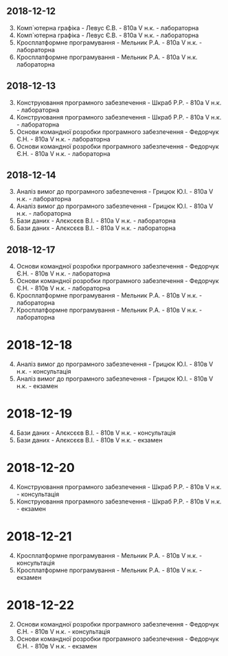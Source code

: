 ## 2018-12-12
3. Комп`ютерна графіка - Левус Є.В. - 810а V н.к. - лабораторна
4. Комп`ютерна графіка - Левус Є.В. - 810а V н.к. - лабораторна
5. Кросплатформне програмування - Мельник Р.А. - 810а V н.к. - лабораторна
6. Кросплатформне програмування - Мельник Р.А. - 810а V н.к.  лабораторна


## 2018-12-13
3. Конструювання програмного забезпечення - Шкраб Р.Р. - 810а V н.к. - лабораторна
4. Конструювання програмного забезпечення - Шкраб Р.Р. - 810а V н.к. - лабораторна
5. Основи командної розробки програмного забезпечення - Федорчук Є.Н. - 810а V н.к. - лабораторна
6. Основи командної розробки програмного забезпечення - Федорчук Є.Н. - 810а V н.к. - лабораторна


## 2018-12-14
3. Аналіз вимог до програмного забезпечення - Грицюк Ю.І. - 810а V н.к. - лабораторна
4. Аналіз вимог до програмного забезпечення - Грицюк Ю.І. - 810а V н.к. - лабораторна
5. Бази даних - Алєксєєв В.І. - 810а V н.к. - лабораторна
6. Бази даних - Алєксєєв В.І. - 810а V н.к. - лабораторна


## 2018-12-17
4. Основи командної розробки програмного забезпечення - Федорчук Є.Н. - 810в V н.к. - лабораторна
5. Основи командної розробки програмного забезпечення - Федорчук Є.Н. - 810в V н.к. - лабораторна
6. Кросплатформне програмування - Мельник Р.А. - 810в V н.к. - лабораторна
7. Кросплатформне програмування - Мельник Р.А. - 810в V н.к. - лабораторна




# 2018-12-18
4. Аналіз вимог до програмного забезпечення - Грицюк Ю.І. - 810в V н.к. - консультація
5. Аналіз вимог до програмного забезпечення - Грицюк Ю.І. - 810в V н.к. - екзамен

# 2018-12-19
4. Бази даних - Алєксєєв В.І. - 810в V н.к. - консультація
5. Бази даних - Алєксєєв В.І. - 810в V н.к. - екзамен

# 2018-12-20
4. Конструювання програмного забезпечення - Шкраб Р.Р. - 810в V н.к. - консультація
5. Конструювання програмного забезпечення - Шкраб Р.Р. - 810в V н.к. - екзамен

# 2018-12-21
4. Кросплатформне програмування - Мельник Р.А. - 810в V н.к. - консультація
5. Кросплатформне програмування - Мельник Р.А. - 810в V н.к. - екзамен

# 2018-12-22
2. Основи командної розробки програмного забезпечення - Федорчук Є.Н. - 810в V н.к. - консультація
3. Основи командної розробки програмного забезпечення - Федорчук Є.Н. - 810в V н.к. - екзамен